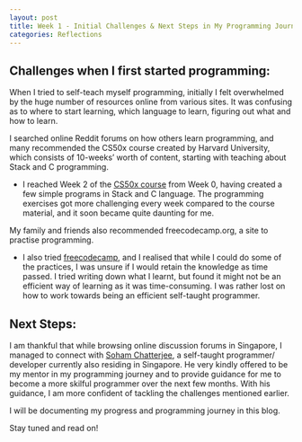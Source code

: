 ```yaml
---
layout: post
title: Week 1 - Initial Challenges & Next Steps in My Programming Journey 
categories: Reflections
---
```


## Challenges when I first started programming:  

When I tried to self-teach myself programming, initially I felt overwhelmed by the huge number of resources online from various sites. It was confusing as to where to start learning, which language to learn, figuring out what and how to learn.  

I searched online Reddit forums on how others learn programming, and many recommended the CS50x course created by Harvard University, which consists of 10-weeks’ worth of content, starting with teaching about Stack and C programming.  
-	I reached Week 2 of the [CS50x course](https://cs50.harvard.edu/x/2021/) from Week 0, having created a few simple programs in Stack and C language. The programming exercises got more challenging every week compared to the course material, and it soon became quite daunting for me. 

My family and friends also recommended freecodecamp.org, a site to practise programming.  
-	I also tried [freecodecamp](https://www.freecodecamp.org/), and I realised that while I could do some of the practices, I was unsure if I would retain the knowledge as time passed. I tried writing down what I learnt, but found it might not be an efficient way of learning as it was time-consuming. I was rather lost on how to work towards being an efficient self-taught programmer.  

## Next Steps:  

I am thankful that while browsing online discussion forums in Singapore, I managed to connect with [Soham Chatterjee](https://www.linkedin.com/in/soham-chatterjee/), a self-taught programmer/ developer currently also residing in Singapore. He very kindly offered to be my mentor in my programming journey and to provide guidance for me to become a more skilful programmer over the next few months. With his guidance, I am more confident of tackling the challenges mentioned earlier. 

I will be documenting my progress and programming journey in this blog.  

Stay tuned and read on!
